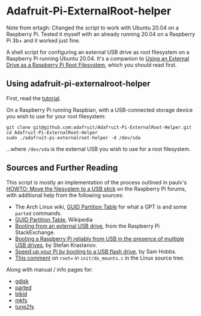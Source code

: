Adafruit-Pi-ExternalRoot-helper
===============================

Note from ertagh: Changed the script to work with Ubuntu 20.04 on a Raspberry Pi. 
Tested it myself with an already running 20.04 on a Raspberry Pi 3b+ and it worked just fine.

A shell script for configuring an external USB drive as root filesystem
on a Raspberry Pi running Ubuntu 20.04.  It's a companion to [Using an
External Drive as a Raspberry Pi Root Filesystem][tutorial], which you
should read first.

Using adafruit-pi-externalroot-helper
-------------------------------------

First, read the [tutorial][tutorial].

On a Raspberry Pi running Raspbian, with a USB-connected storage device you
wish to use for your root filesystem:

    git clone git@github.com:adafruit/Adafruit-Pi-ExternalRoot-Helper.git
    cd Adafruit-Pi-ExternalRoot-Helper
    sudo ./adafruit-pi-externalroot-helper -d /dev/sda

...where `/dev/sda` is the external USB you wish to use for a root filesystem.

Sources and Further Reading
---------------------------

This script is mostly an implementation of the process outlined in paulv's
[HOWTO: Move the filesystem to a USB stick][1] on the Raspberry Pi forums, with
additional help from the following sources:

- The Arch Linux wiki, [GUID Partition Table][2] for what a GPT is and
  some `parted` commands.
- [GUID Partition Table][wp], Wikipedia
- [Booting from an external USB drive][3], from the Raspberry Pi StackExchange.
- [Booting a Raspberry Pi reliably from USB in the presence of multiple USB drives][4],
  by Stefan Krastanov.
- [Speed up your Pi by booting to a USB flash drive][5], by Sam Hobbs.
- [This comment][6] on `root=` in `init/do_mounts.c` in the Linux source tree.

Along with manual / info pages for:

- [gdisk](http://manpages.debian.org/cgi-bin/man.cgi?query=gdisk&apropos=0&sektion=0&manpath=Debian+7.0+wheezy&format=html&locale=en)
- [parted](http://manpages.debian.org/cgi-bin/man.cgi?query=parted&apropos=0&sektion=0&manpath=Debian+7.0+wheezy&format=html&locale=en)
- [blkid](http://manpages.debian.org/cgi-bin/man.cgi?query=blkid&apropos=0&sektion=0&manpath=Debian+7.0+wheezy&format=html&locale=en)
- [mkfs](http://manpages.debian.org/cgi-bin/man.cgi?query=mkfs&apropos=0&sektion=0&manpath=Debian+7.0+wheezy&format=html&locale=en)
- [tune2fs](http://manpages.debian.org/cgi-bin/man.cgi?query=tune2fs&apropos=0&sektion=0&manpath=Debian+7.0+wheezy&format=html&locale=en)

[1]: https://www.raspberrypi.org/forums/viewtopic.php?f=29&t=44177
[2]: https://wiki.archlinux.org/index.php/GUID_Partition_Table
[3]: http://raspberrypi.stackexchange.com/questions/12404/booting-from-an-external-usb-drive
[4]: http://blog.krastanov.org/2014/01/30/booting-pi-reliably-from-usb/
[5]: https://samhobbs.co.uk/2013/10/speed-up-your-pi-by-booting-to-a-usb-flash-drive
[wp]: https://en.wikipedia.org/wiki/GUID_Partition_Table
[6]: https://github.com/torvalds/linux/blob/10975933da3d65f8833d4ce98dcc2ecc63a695d6/init/do_mounts.c#L183
[tutorial]: https://learn.adafruit.com/external-drive-as-raspberry-pi-root

